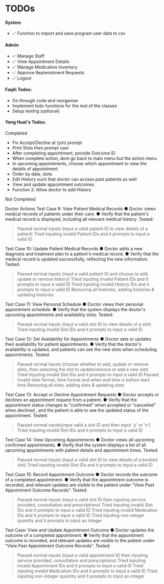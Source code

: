 # TODOs

#### System

* ✅ Function to import and save program user data to csv

#### Admin

* ✅ Manage Staff
* ✅ View Appointment Details
* ✅ Manage Medication Inventory
* ✅ Approve Replenistment Requests
* ✅ Logout

#### Faqih Todos:

* Go through code and reorganise
* Implement todo functions for the rest of the classes
* Setup testing (optional)

#### Yong Huat's Todos:

Completed
* Fix Accept/Decline at (y/n) prompt
* Print Slots then prompt user
* After completing appointment, provide Outcome ID
* When complete action, dont go back to main menu but the action menu
* In upcoming appointments, choose which appointment to view the details of appointment
* Order by date, slots
* Edit History such that doctor can access past patients as well
* View and update appointment outcomes
* Function 2: Allow doctor to add History

Not Completed


Doctor Actions 
Test Case 9: View Patient Medical Records 
● Doctor views medical records of patients under their care. 
● Verify that the patient's medical record is displayed, including all relevant medical history. 
Tested: 
>Passed normal inputs (input a valid patient ID to view details of a patient)
>Tried inputing invalid Patient IDs and it prompts to input a valid ID

Test Case 10: Update Patient Medical Records 
● Doctor adds a new diagnosis and treatment plan to a patient's medical record. 
● Verify that the medical record is updated successfully, reflecting the new information.
Tested:
>Passed normal inputs (input a valid patient ID and choose to add, update or remove history)
>Tried inputing invalid Patient IDs and it prompts to input a valid ID
>Tried inputing invalid History IDs and it prompts to input a valid ID
>Removing all histories, adding histories & updating histories

Test Case 11: View Personal Schedule 
● Doctor views their personal appointment schedule. 
● Verify that the system displays the doctor's upcoming appointments and availability slots.
Tested:
>Passed normal inputs (input a valid slot ID to view details of a slot)
>Tried inputing invalid Slot IDs and it prompts to input a valid ID

Test Case 12: Set Availability for Appointments 
● Doctor sets or updates their availability for patient appointments. 
● Verify that the doctor's availability is updated, and patients can see the new slots when scheduling appointments. 
Tested:
>Passed normal inputs (choose whether to add, update or remove slots, then selecting the slot to update/remove or add a new slot)
>Tried inputing invalid Slot IDs and it prompts to input a valid ID
>Passed invalid date format, time format and when end time is before start time
>Removing all slots, adding slots & updating slots

Test Case 13: Accept or Decline Appointment Requests 
● Doctor accepts or declines an appointment request from a patient. 
● Verify that the appointment status changes to "confirmed" when accepted or “cancelled” when declined , and the patient is able to see the updated status of the appointment. 
Tested:
>Passed normal inputs(input valid a slot ID and then input 'y' or 'n')
>Tried inputing invalid Slot IDs and it prompts to input a valid ID

Test Case 14: View Upcoming Appointments 
● Doctor views all upcoming confirmed appointments. 
● Verify that the system displays a list of all upcoming appointments with patient details and appointment times.
Tested:
>Passed normal inputs (input a valid slot ID to view details of a booked slot)
>Tried inputing invalid Slot IDs and it prompts to input a valid ID

Test Case 15: Record Appointment Outcome 
● Doctor records the outcome of a completed appointment. 
● Verify that the appointment outcome is recorded, and relevant updates are visible to the patient under “View Past Appointment Outcome Records”.
Tested:
>Passed normal inputs (input a valid slot ID then inputing service provided, consultation and prescriptions)
>Tried inputing invalid Slot IDs and it prompts to input a valid ID
>Tried inputing invalid Medication IDs and it prompts to input a valid ID
>Tried inputing non-integer quantity and it prompts to input an integer

Test Case: View and Update Appointment Outcome
● Doctor updates the outcome of a completed appointment. 
● Verify that the appointment outcome is recorded, and relevant updates are visible to the patient under “View Past Appointment Outcome Records”.
Tested:
>Passed normal inputs (input a valid appointment ID then inputing service provided, consultation and prescriptions)
>Tried inputing invalid Appointment IDs and it prompts to input a valid ID
>Tried inputing invalid Medication IDs and it prompts to input a valid ID
>Tried inputing non-integer quantity and it prompts to input an integer